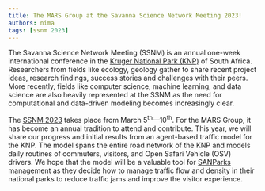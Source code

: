 ```yaml
---
title: The MARS Group at the Savanna Science Network Meeting 2023!
authors: nima
tags: [ssnm 2023]
---
```


The Savanna Science Network Meeting (SSNM) is an annual one-week international conference in the [Kruger National Park (KNP)](https://www.krugerpark.co.za/) of South Africa. Researchers from fields like ecology, geology gather to share recent project ideas, research findings, success stories and challenges with their peers. More recently, fields like computer science, machine learning, and data science are also heavily represented at the SSNM as the need for computational and data-driven modeling becomes increasingly clear.

The [SSNM 2023](https://www.sanparks.org/scientific-services/events/savanna-science-network-meeting-2023) takes place from March 5<sup>th</sup>&mdash;10<sup>th</sup>. For the MARS Group, it has become an annual tradition to attend and contribute. This year, we will share our progress and initial results from an agent-based traffic model for the KNP. The model spans the entire road network of the KNP and models daily routines of commuters, visitors, and Open Safari Vehicle (OSV) drivers. We hope that the model will be a valuable tool for [SANParks](https://www.sanparks.org/) management as they decide how to manage traffic flow and density in their national parks to reduce traffic jams and improve the visitor experience.
